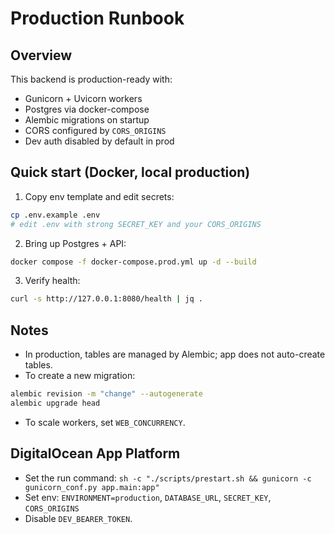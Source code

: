 # Production Runbook

## Overview
This backend is production-ready with:
- Gunicorn + Uvicorn workers
- Postgres via docker-compose
- Alembic migrations on startup
- CORS configured by `CORS_ORIGINS`
- Dev auth disabled by default in prod

## Quick start (Docker, local production)

1) Copy env template and edit secrets:

```zsh
cp .env.example .env
# edit .env with strong SECRET_KEY and your CORS_ORIGINS
```

2) Bring up Postgres + API:

```zsh
docker compose -f docker-compose.prod.yml up -d --build
```

3) Verify health:

```zsh
curl -s http://127.0.0.1:8080/health | jq .
```

## Notes
- In production, tables are managed by Alembic; app does not auto-create tables.
- To create a new migration:

```zsh
alembic revision -m "change" --autogenerate
alembic upgrade head
```

- To scale workers, set `WEB_CONCURRENCY`.

## DigitalOcean App Platform
- Set the run command: `sh -c "./scripts/prestart.sh && gunicorn -c gunicorn_conf.py app.main:app"`
- Set env: `ENVIRONMENT=production`, `DATABASE_URL`, `SECRET_KEY`, `CORS_ORIGINS`
- Disable `DEV_BEARER_TOKEN`.
